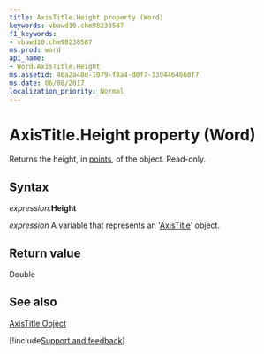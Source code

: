 ```yaml
---
title: AxisTitle.Height property (Word)
keywords: vbawd10.chm98238587
f1_keywords:
- vbawd10.chm98238587
ms.prod: word
api_name:
- Word.AxisTitle.Height
ms.assetid: 46a2a48d-1079-f8a4-d0f7-3394464660f7
ms.date: 06/08/2017
localization_priority: Normal
---
```



# AxisTitle.Height property (Word)

Returns the height, in [points](../language/glossary/vbe-glossary.md#point), of the object. Read-only.


## Syntax

_expression_.**Height**

_expression_ A variable that represents an '[AxisTitle](Word.AxisTitle.md)' object.


## Return value

Double


## See also


[AxisTitle Object](Word.AxisTitle.md)

[!include[Support and feedback](~/includes/feedback-boilerplate.md)]